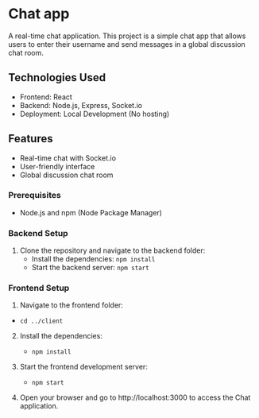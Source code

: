 # Chat app

A real-time chat application. This project is a simple chat app that allows users to enter their username and send messages in a global discussion chat room.

## Technologies Used

- Frontend: React
- Backend: Node.js, Express, Socket.io
- Deployment: Local Development (No hosting)

## Features

- Real-time chat with Socket.io
- User-friendly interface
- Global discussion chat room

### Prerequisites

- Node.js and npm (Node Package Manager)

### Backend Setup

1. Clone the repository and navigate to the backend folder:
   - Install the dependencies: ``` npm install ```
   - Start the backend server: ``` npm start ```
     
### Frontend Setup
1.  Navigate to the frontend folder:
   -  ``` cd ../client ```
2. Install the dependencies:
    -  ``` npm install ```
3. Start the frontend development server:
    - ``` npm start ```

4. Open your browser and go to http://localhost:3000 to access the Chat application.
